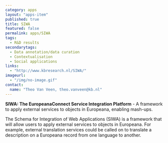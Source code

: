 ```yaml
---
category: apps
layout: "apps-item"
published: true
title: SIWA
featured: false
permalink: apps/SIWA
tags: 
  - R&D results
secondarytags:
  - Data annotation/data curation
  - Contextualisation
  - Social applications
links: 
  - "http://www.kbresearch.nl/SIWA/"
imageurl:
  - "/img/no-image.gif"
contact: 
  name: "Theo Van Veen, theo.vanveen@kb.nl"
---
```

**SIWA: The EuropeanaConnect Service Integration Platform** - A framework to apply external services to objects in Europeana, enabling mash-ups.

The Schema for Integration of Web Applications (SIWA) is a framework that will allow users to apply external services to objects in Europeana. For example, external translation services could be called on to translate a description on a Europeana record from one language to another.
